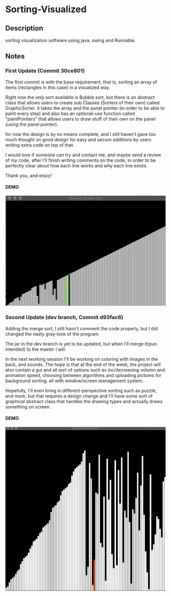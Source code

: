 # Sorting-Visualized

## Description
sorting visualization software using java, swing and Runnable.

## Notes

### First Update (Commit 30ce801)
The first commit is with the base requirement,
that is, sorting an array of items (rectangles in this case) in a visualized way.

Right now the only sort available is Bubble sort, but there is an abstract class that 
allows users to create sub Classes (Sorters of their own) called GraphicSorter.
it takes the array and the panel pointer (in order to be able to paint every step)
and also has an optional-use function called "paintPointers" that allows 
users to draw stuff of their own on the panel (using the panel pointer).

for now the design is by no means complete, and I still haven't gave too much thought
on good design for easy and secure additions by users writing extra code on top of that.

I would love if someone can try and contact me, and maybe send a review of my code,
after I'll finish writing comments on the code, in order to be perfectly clear about how each
line works and why each line exists.

Thank you, and enjoy!

#### DEMO
![](demo.gif)

### Second Update (dev branch, Commit d93fac6)
Adding the merge sort, 
I still havn't comment the code properly, 
but I did changed the nasty gray-look of the program.

The jar in the dev branch is yet to be updated, but when I'll merge it(pun intended) to 
the master I will.

In the next working session I'll be working on coloring with Images in the back, and sounds.
The hope is that at the end of the week, the project will also contain a gui and all sort of options
such as inc/decreesing volumn and animation speed, choosing between algorithms and uploading pictures for 
background sorting. all with window/screen management system.

Hopefully, I'll even bring in different-perspective sorting such as puzzle, and more, but that requires 
a design change and I'll have some sort of graphical abstract class that handles the drawing types and actually
draws something on screen.

#### DEMO
![](demo_2.gif)


